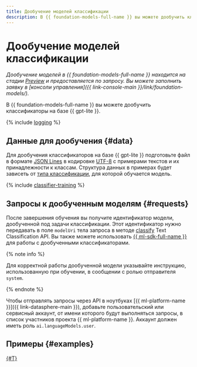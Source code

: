 ```yaml
---
title: Дообучение моделей классификации
description: В {{ foundation-models-full-name }} вы можете дообучить классификаторы на базе {{ gpt-lite }}.
---
```


# Дообучение моделей классификации

_Дообучение моделей в {{ foundation-models-full-name }} находится на стадии [Preview](../../../overview/concepts/launch-stages.md) и предоставляется по запросу. Вы можете заполнить заявку в [консоли управления]({{ link-console-main }}/link/foundation-models/)._

В {{ foundation-models-full-name }} вы можете дообучить классификаторы на базе {{ gpt-lite }}.

{% include [logging](../../../_includes/foundation-models/yandexgpt/logging-disclaimer.md) %}

## Данные для дообучения {#data}

Для дообучения классификаторов на базе {{ gpt-lite }} подготовьте файл в формате [JSON Lines](https://jsonlines.org/) в кодировке [UTF-8](https://ru.wikipedia.org/wiki/UTF-8) c примерами текстов и их принадлежности к классам. Структура данных в примерах будет зависеть от [типа классификации](../classifier/index.md), для которой обучается модель.

{% include [classifier-training](../../../_includes/datasphere/classifier-training.md) %}

## Запросы к дообученным моделям {#requests}

После завершения обучения вы получите идентификатор модели, дообученной под задачи классификации. Этот идентификатор нужно передавать в поле `modelUri` тела запроса в методе [classify](../../text-classification/api-ref/TextClassification/classify.md) Text Classification API. Вы также можете использовать [{{ ml-sdk-full-name }}](../../sdk/index.md) для работы с дообученными классификаторами.

{% note info %}

Для корректной работы дообученной модели указывайте инструкцию, использованную при обучении, в сообщении с ролью отправителя `system`.

{% endnote %}

Чтобы отправлять запросы через API в ноутбуках [{{ ml-platform-name }}]({{ link-datasphere-main }}), добавьте пользовательский или сервисный аккаунт, от имени которого будут выполняться запросы, в список участников проекта {{ ml-platform-name }}. Аккаунт должен иметь роль `ai.languageModels.user`.

## Примеры {#examples}

[{#T}](../../operations/tuning/tune-classifiers.md)

